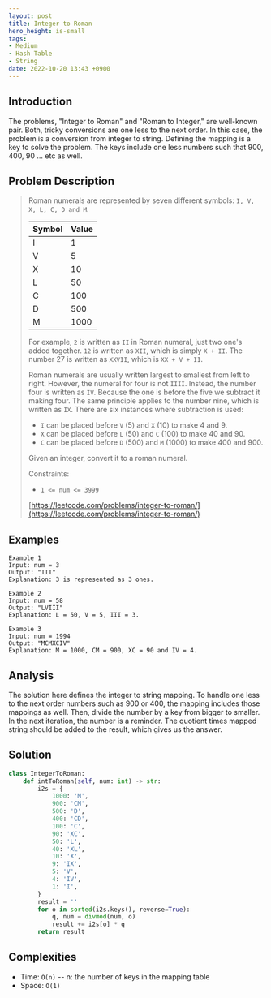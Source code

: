 ```yaml
---
layout: post
title: Integer to Roman
hero_height: is-small
tags:
- Medium
- Hash Table
- String
date: 2022-10-20 13:43 +0900
---
```

## Introduction
The problems, "Integer to Roman" and "Roman to Integer," are well-known pair.
Both, tricky conversions are one less to the next order.
In this case, the problem is a conversion from integer to string.
Defining the mapping is a key to solve the problem.
The keys include one less numbers such that 900, 400, 90 ... etc as well.

## Problem Description
> Roman numerals are represented by seven different symbols: `I, V, X, L, C, D and M`.
> 
> | Symbol  |    Value   |
> |---------|------------|
> | I       |      1     |
> | V       |      5     |
> | X       |     10     |
> | L       |     50     |
> | C       |    100     |
> | D       |    500     |
> | M       |   1000     |
> 
> For example, `2` is written as `II` in Roman numeral, just two one's added together.
> `12` is written as `XII`, which is simply `X + II`. The number 27 is written as `XXVII`,
> which is `XX + V + II`.
>
> Roman numerals are usually written largest to smallest from left to right. However, the
> numeral for four is not `IIII`. Instead, the number four is written as `IV`. Because the
> one is before the five we subtract it making four. The same principle applies to the number
> nine, which is written as `IX`. There are six instances where subtraction is used:
> - `I` can be placed before `V` (5) and `X` (10) to make 4 and 9.
> - `X` can be placed before `L` (50) and `C` (100) to make 40 and 90.
> - `C` can be placed before `D` (500) and `M` (1000) to make 400 and 900.
>
> Given an integer, convert it to a roman numeral.
>
> Constraints:
> - `1 <= num <= 3999`
>
> [https://leetcode.com/problems/integer-to-roman/](https://leetcode.com/problems/integer-to-roman/)

## Examples
```
Example 1
Input: num = 3
Output: "III"
Explanation: 3 is represented as 3 ones.
```

```
Example 2
Input: num = 58
Output: "LVIII"
Explanation: L = 50, V = 5, III = 3.
```

```
Example 3
Input: num = 1994
Output: "MCMXCIV"
Explanation: M = 1000, CM = 900, XC = 90 and IV = 4.
```

## Analysis
The solution here defines the integer to string mapping.
To handle one less to the next order numbers such as 900 or 400, the mapping includes those mappings as well.
Then, divide the number by a key from bigger to smaller. In the next iteration, the number is a reminder.
The quotient times mapped string should be added to the result, which gives us the answer.

## Solution
```python
class IntegerToRoman:
    def intToRoman(self, num: int) -> str:
        i2s = {
            1000: 'M',
            900: 'CM',
            500: 'D',
            400: 'CD',
            100: 'C',
            90: 'XC',
            50: 'L',
            40: 'XL',
            10: 'X',
            9: 'IX',
            5: 'V',
            4: 'IV',
            1: 'I',
        }
        result = ''
        for o in sorted(i2s.keys(), reverse=True):
            q, num = divmod(num, o)
            result += i2s[o] * q
        return result
```

## Complexities
- Time: `O(n)` -- n: the number of keys in the mapping table
- Space: `O(1)`

